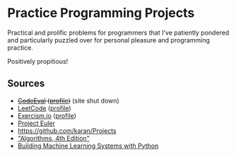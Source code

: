 # Practice Programming Projects

Practical and prolific problems for programmers that I've patiently pondered and
particularly puzzled over for personal pleasure and programming practice.

Positively propitious!

## Sources
* ~~[CodeEval](http://codeeval.com) ([profile](https://www.codeeval.com/profile/hlissner/))~~ (site shut down)
* [LeetCode](http://leetcode.com) ([profile](https://leetcode.com/hlissner))
* [Exercism.io](http://exercism.io/) ([profile](http://exercism.io/hlissner))
* [Project Euler](https://projecteuler.net/)
* https://github.com/karan/Projects
* ["Algorithms, 4th Edition"](http://algs4.cs.princeton.edu/home/)
* [Building Machine Learning Systems with Python](https://www.packtpub.com/big-data-and-business-intelligence/building-machine-learning-systems-python)
